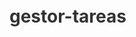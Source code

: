 # gestor-tareas
<!DOCTYPE html>
<html lang="es">
<head>
    <meta charset="UTF-8">
    <meta name="viewport" content="width=device-width, initial-scale=1.0">
    <title>Gestor de Tareas Seguro</title>
    <style>
        :root {
            --primary: #3498db;
            --primary-hover: #2980b9;
            --success: #2ecc71;
            --success-hover: #27ae60;
            --danger: #e74c3c;
            --danger-hover: #c0392b;
            --warning: #f39c12;
            --warning-hover: #e67e22;
            --gray: #7f8c8d;
            --gray-hover: #95a5a6;
            --dark: #2c3e50;
            --light: #ecf0f1;
        }

        * {
            box-sizing: border-box;
            margin: 0;
            padding: 0;
        }

        body {
            font-family: 'Segoe UI', Tahoma, Geneva, Verdana, sans-serif;
            line-height: 1.6;
            color: #333;
            /* Fondo tecnológico con imagen */
            background: url('https://images.unsplash.com/photo-1550751827-4bd374c3f58b?ixlib=rb-4.0.3&ixid=M3wxMjA3fDB8MHxwaG90by1wYWdlfHx8fGVufDB8fHx8fA%3D%3D&auto=format&fit=crop&w=2070&q=80') no-repeat center center fixed;
            background-size: cover;
            position: relative;
        }

        /* Capa semitransparente para mejorar legibilidad */
        body::before {
            content: '';
            position: fixed;
            top: 0;
            left: 0;
            right: 0;
            bottom: 0;
            background-color: rgba(0, 0, 0, 0.7);
            z-index: -1;
        }

        .container {
            max-width: 1200px;
            margin: 0 auto;
            padding: 20px;
        }

        /* Estilos para las páginas de autenticación */
        .auth-container {
            display: flex;
            justify-content: center;
            align-items: center;
            min-height: 100vh;
        }

        .auth-box {
            background: rgba(255, 255, 255, 0.9);
            padding: 30px;
            border-radius: 10px;
            box-shadow: 0 5px 15px rgba(0, 0, 0, 0.3);
            width: 100%;
            max-width: 450px;
            margin: 20px;
            transition: all 0.3s ease;
            backdrop-filter: blur(5px);
            border: 1px solid rgba(255, 255, 255, 0.2);
        }

        .auth-title {
            text-align: center;
            color: var(--dark);
            margin-bottom: 25px;
            font-size: 28px;
        }

        .auth-tabs {
            display: flex;
            margin-bottom: 20px;
            border-bottom: 1px solid #ddd;
        }

        .auth-tab {
            padding: 10px 20px;
            cursor: pointer;
            text-align: center;
            flex: 1;
            border-bottom: 3px solid transparent;
            transition: all 0.3s;
        }

        .auth-tab.active {
            border-bottom: 3px solid var(--primary);
            font-weight: bold;
            color: var(--primary);
        }

        .auth-tab:hover:not(.active) {
            background-color: rgba(0, 0, 0, 0.05);
        }

        .auth-form {
            display: none;
        }

        .auth-form.active {
            display: block;
        }

        .form-group {
            margin-bottom: 20px;
        }

        .form-group label {
            display: block;
            margin-bottom: 8px;
            font-weight: 600;
            color: var(--dark);
        }

        .form-control {
            width: 100%;
            padding: 12px 15px;
            border: 1px solid #ddd;
            border-radius: 6px;
            font-size: 16px;
            transition: border 0.3s;
            background-color: rgba(255, 255, 255, 0.8);
        }

        .form-control:focus {
            border-color: var(--primary);
            outline: none;
            box-shadow: 0 0 0 3px rgba(52, 152, 219, 0.2);
            background-color: white;
        }

        .btn {
            display: inline-block;
            padding: 12px 20px;
            border: none;
            border-radius: 6px;
            font-size: 16px;
            font-weight: 600;
            cursor: pointer;
            text-align: center;
            transition: all 0.3s;
            width: 100%;
        }

        .btn-primary {
            background-color: var(--primary);
            color: white;
        }

        .btn-primary:hover {
            background-color: var(--primary-hover);
        }

        .btn-success {
            background-color: var(--success);
            color: white;
        }

        .btn-success:hover {
            background-color: var(--success-hover);
        }

        .btn-danger {
            background-color: var(--danger);
            color: white;
        }

        .btn-danger:hover {
            background-color: var(--danger-hover);
        }

        .btn-warning {
            background-color: var(--warning);
            color: white;
        }

        .btn-warning:hover {
            background-color: var(--warning-hover);
        }

        .btn-gray {
            background-color: var(--gray);
            color: white;
        }

        .btn-gray:hover {
            background-color: var(--gray-hover);
        }

        .text-center {
            text-align: center;
        }

        .mt-3 {
            margin-top: 15px;
        }

        .mt-4 {
            margin-top: 20px;
        }

        .mb-3 {
            margin-bottom: 15px;
        }

        .link {
            color: var(--primary);
            text-decoration: none;
            cursor: pointer;
        }

        .link:hover {
            text-decoration: underline;
        }

        .alert {
            padding: 12px 15px;
            border-radius: 6px;
            margin-bottom: 20px;
        }

        .alert-success {
            background-color: #d4edda;
            color: #155724;
            border: 1px solid #c3e6cb;
        }

        .alert-danger {
            background-color: #f8d7da;
            color: #721c24;
            border: 1px solid #f5c6cb;
        }

        /* Estilos para el gestor de tareas */
        .app-container {
            display: none;
            background-color: rgba(255, 255, 255, 0.9);
            border-radius: 10px;
            box-shadow: 0 0 20px rgba(0, 0, 0, 0.2);
            margin: 20px auto;
            padding: 25px;
            backdrop-filter: blur(5px);
            border: 1px solid rgba(255, 255, 255, 0.2);
        }

        .app-header {
            display: flex;
            justify-content: space-between;
            align-items: center;
            margin-bottom: 30px;
            padding-bottom: 15px;
            border-bottom: 1px solid #ddd;
        }

        .app-title {
            color: var(--dark);
            margin: 0;
            font-size: 28px;
        }

        .user-info {
            display: flex;
            align-items: center;
            gap: 10px;
        }

        .user-avatar {
            width: 40px;
            height: 40px;
            border-radius: 50%;
            background-color: var(--primary);
            color: white;
            display: flex;
            align-items: center;
            justify-content: center;
            font-weight: bold;
        }

        .task-manager {
            background: rgba(255, 255, 255, 0.8);
            border-radius: 10px;
            box-shadow: 0 2px 10px rgba(0, 0, 0, 0.1);
            padding: 25px;
            margin-bottom: 30px;
        }

        .section-title {
            color: var(--dark);
            margin-bottom: 20px;
            font-size: 22px;
        }

        .task-list {
            display: grid;
            grid-template-columns: 1fr 1fr;
            gap: 20px;
        }

        .task-column {
            background: rgba(249, 249, 249, 0.9);
            padding: 20px;
            border-radius: 8px;
            border: 1px solid #eee;
        }

        .task-card {
            background: white;
            border: 1px solid #ddd;
            border-radius: 8px;
            padding: 18px;
            margin-bottom: 18px;
            position: relative;
            box-shadow: 0 2px 5px rgba(0, 0, 0, 0.05);
            transition: transform 0.2s, box-shadow 0.2s;
        }

        .task-card:hover {
            transform: translateY(-2px);
            box-shadow: 0 4px 8px rgba(0, 0, 0, 0.1);
        }

        .task-card.pending {
            border-left: 5px solid var(--danger);
        }

        .task-card.completed {
            border-left: 5px solid var(--success);
        }

        .task-card h3 {
            margin-top: 0;
            color: var(--dark);
            margin-bottom: 10px;
        }

        .task-card p {
            margin: 8px 0;
            line-height: 1.5;
        }

        .task-meta {
            font-size: 14px;
            color: #666;
            margin-top: 10px;
        }

        .task-actions {
            margin-top: 15px;
            display: flex;
            gap: 10px;
        }

        .btn-sm {
            padding: 8px 12px;
            font-size: 14px;
        }

        .status-badge {
            position: absolute;
            top: 15px;
            right: 15px;
            padding: 4px 10px;
            border-radius: 20px;
            font-size: 12px;
            font-weight: bold;
            text-transform: uppercase;
        }

        .pending-badge {
            background-color: var(--danger);
            color: white;
        }

        .completed-badge {
            background-color: var(--success);
            color: white;
        }

        .conclusion-form {
            margin-top: 15px;
            padding-top: 15px;
            border-top: 1px dashed #ddd;
        }

        /* Responsive design */
        @media (max-width: 768px) {
            .task-list {
                grid-template-columns: 1fr;
            }
            
            .app-header {
                flex-direction: column;
                align-items: flex-start;
                gap: 15px;
            }
            
            .user-info {
                width: 100%;
                justify-content: flex-end;
            }
            
            .auth-box {
                padding: 20px;
            }
        }
    </style>
</head>
<body>
    <!-- Páginas de Autenticación -->
    <div class="auth-container" id="authPage">
        <div class="auth-box">
            <h1 class="auth-title">Gestor de Tareas Seguro</h1>
            
            <div class="auth-tabs">
                <div class="auth-tab active" data-tab="login">Iniciar Sesión</div>
                <div class="auth-tab" data-tab="register">Registrarse</div>
                <div class="auth-tab" data-tab="recover">Recuperar Contraseña</div>
            </div>
            
            <!-- Formulario de Login -->
            <form id="loginForm" class="auth-form active">
                <div id="loginAlert" class="alert" style="display: none;"></div>
                
                <div class="form-group">
                    <label for="loginUsername">Usuario</label>
                    <input type="text" id="loginUsername" class="form-control" required>
                </div>
                
                <div class="form-group">
                    <label for="loginPassword">Contraseña</label>
                    <input type="password" id="loginPassword" class="form-control" required>
                </div>
                
                <div class="form-group">
                    <button type="submit" class="btn btn-primary">Ingresar</button>
                </div>
                
                <div class="text-center mt-3">
                    <span class="link" data-tab="recover">¿Olvidaste tu contraseña?</span>
                </div>
            </form>
            
            <!-- Formulario de Registro -->
            <form id="registerForm" class="auth-form">
                <div id="registerAlert" class="alert" style="display: none;"></div>
                
                <div class="form-group">
                    <label for="registerName">Nombre Completo</label>
                    <input type="text" id="registerName" class="form-control" required>
                </div>
                
                <div class="form-group">
                    <label for="registerUsername">Usuario</label>
                    <input type="text" id="registerUsername" class="form-control" required>
                </div>
                
                <div class="form-group">
                    <label for="registerEmail">Correo Electrónico</label>
                    <input type="email" id="registerEmail" class="form-control" required>
                </div>
                
                <div class="form-group">
                    <label for="registerPassword">Contraseña</label>
                    <input type="password" id="registerPassword" class="form-control" required minlength="6">
                </div>
                
                <div class="form-group">
                    <label for="registerConfirmPassword">Confirmar Contraseña</label>
                    <input type="password" id="registerConfirmPassword" class="form-control" required>
                </div>
                
                <div class="form-group">
                    <button type="submit" class="btn btn-success">Registrarse</button>
                </div>
                
                <div class="text-center mt-3">
                    ¿Ya tienes cuenta? <span class="link" data-tab="login">Inicia sesión</span>
                </div>
            </form>
            
            <!-- Formulario de Recuperación -->
            <form id="recoverForm" class="auth-form">
                <div id="recoverAlert" class="alert" style="display: none;"></div>
                
                <div class="form-group">
                    <label for="recoverEmail">Correo Electrónico</label>
                    <input type="email" id="recoverEmail" class="form-control" required>
                </div>
                
                <div class="form-group">
                    <button type="submit" class="btn btn-warning">Recuperar Contraseña</button>
                </div>
                
                <div class="text-center mt-3">
                    <span class="link" data-tab="login">Volver al login</span>
                </div>
            </form>
        </div>
    </div>
    
    <!-- Aplicación - Gestor de Tareas -->
    <div class="container app-container" id="appPage">
        <div class="app-header">
            <h1 class="app-title">Gestor de Tareas Seguro</h1>
            <div class="user-info">
                <div class="user-avatar" id="userAvatar"></div>
                <button id="logoutBtn" class="btn btn-gray btn-sm">Cerrar Sesión</button>
            </div>
        </div>
        
        <div class="task-manager">
            <h2 class="section-title">Agregar Nueva Tarea</h2>
            <form id="taskForm">
                <div class="form-group">
                    <label for="clientName">Nombre del Cliente</label>
                    <input type="text" id="clientName" class="form-control" required>
                </div>
                
                <div class="form-group">
                    <label for="clientAddress">Dirección del Cliente</label>
                    <input type="text" id="clientAddress" class="form-control" required>
                </div>
                
                <div class="form-group">
                    <label for="taskDetail">Detalle del Trabajo</label>
                    <textarea id="taskDetail" class="form-control" required></textarea>
                </div>
                
                <div class="form-group">
                    <button type="submit" class="btn btn-primary">Guardar Tarea</button>
                </div>
            </form>
        </div>
        
        <div class="task-manager">
            <h2 class="section-title">Lista de Tareas</h2>
            <div class="task-list">
                <div class="task-column">
                    <h3>Tareas Pendientes</h3>
                    <div id="pendingTasks"></div>
                </div>
                
                <div class="task-column">
                    <h3>Tareas Completadas</h3>
                    <div id="completedTasks"></div>
                </div>
            </div>
        </div>
    </div>

    <script>
        document.addEventListener('DOMContentLoaded', function() {
            // Elementos del DOM
            const authPage = document.getElementById('authPage');
            const appPage = document.getElementById('appPage');
            const tabs = document.querySelectorAll('.auth-tab');
            const forms = document.querySelectorAll('.auth-form');
            const loginForm = document.getElementById('loginForm');
            const registerForm = document.getElementById('registerForm');
            const recoverForm = document.getElementById('recoverForm');
            const taskForm = document.getElementById('taskForm');
            const logoutBtn = document.getElementById('logoutBtn');
            const pendingTasksContainer = document.getElementById('pendingTasks');
            const completedTasksContainer = document.getElementById('completedTasks');
            const userAvatar = document.getElementById('userAvatar');
            
            // Alertas
            const loginAlert = document.getElementById('loginAlert');
            const registerAlert = document.getElementById('registerAlert');
            const recoverAlert = document.getElementById('recoverAlert');
            
            // Base de datos de usuarios (simulada)
            let usersDB = JSON.parse(localStorage.getItem('usersDB')) || [
                {
                    id: 1,
                    name: 'Administrador',
                    username: 'admin',
                    email: 'admin@example.com',
                    password: 'admin123',
                    createdAt: new Date().toISOString()
                }
            ];
            
            // Base de datos de recuperaciones (simulada)
            let recoveryDB = JSON.parse(localStorage.getItem('recoveryDB')) || [];
            
            // Tareas
            let tasksDB = JSON.parse(localStorage.getItem('tasksDB')) || [];
            
            // Cambiar entre pestañas
            tabs.forEach(tab => {
                tab.addEventListener('click', function() {
                    // Remover clase active de todas las pestañas
                    tabs.forEach(t => t.classList.remove('active'));
                    // Agregar clase active a la pestaña clickeada
                    this.classList.add('active');
                    
                    // Ocultar todos los formularios
                    forms.forEach(form => form.classList.remove('active'));
                    // Mostrar el formulario correspondiente
                    const tabName = this.getAttribute('data-tab');
                    document.getElementById(`${tabName}Form`).classList.add('active');
                    
                    // Limpiar alertas
                    loginAlert.style.display = 'none';
                    registerAlert.style.display = 'none';
                    recoverAlert.style.display = 'none';
                });
            });
            
            // Enlaces para cambiar de pestaña
            document.querySelectorAll('.link').forEach(link => {
                link.addEventListener('click', function() {
                    const tabName = this.getAttribute('data-tab');
                    tabs.forEach(tab => {
                        if (tab.getAttribute('data-tab') === tabName) {
                            tab.click();
                        }
                    });
                });
            });
            
            // Login
            loginForm.addEventListener('submit', function(e) {
                e.preventDefault();
                
                const username = document.getElementById('loginUsername').value;
                const password = document.getElementById('loginPassword').value;
                
                // Validar credenciales
                const user = usersDB.find(u => u.username === username && u.password === password);
                
                if (user) {
                    // Iniciar sesión
                    localStorage.setItem('currentUser', JSON.stringify(user));
                    showAppPage();
                    loadTasks();
                } else {
                    showAlert(loginAlert, 'Usuario o contraseña incorrectos', 'danger');
                }
            });
            
            // Registro
            registerForm.addEventListener('submit', function(e) {
                e.preventDefault();
                
                const name = document.getElementById('registerName').value;
                const username = document.getElementById('registerUsername').value;
                const email = document.getElementById('registerEmail').value;
                const password = document.getElementById('registerPassword').value;
                const confirmPassword = document.getElementById('registerConfirmPassword').value;
                
                // Validaciones
                if (password !== confirmPassword) {
                    showAlert(registerAlert, 'Las contraseñas no coinciden', 'danger');
                    return;
                }
                
                if (usersDB.some(u => u.username === username)) {
                    showAlert(registerAlert, 'El nombre de usuario ya está en uso', 'danger');
                    return;
                }
                
                if (usersDB.some(u => u.email === email)) {
                    showAlert(registerAlert, 'El correo electrónico ya está registrado', 'danger');
                    return;
                }
                
                // Crear nuevo usuario
                const newUser = {
                    id: Date.now(),
                    name,
                    username,
                    email,
                    password,
                    createdAt: new Date().toISOString()
                };
                
                usersDB.push(newUser);
                localStorage.setItem('usersDB', JSON.stringify(usersDB));
                
                showAlert(registerAlert, 'Registro exitoso. Ahora puedes iniciar sesión.', 'success');
                document.getElementById('registerForm').reset();
                tabs[0].click(); // Cambiar a pestaña de login
            });
            
            // Recuperación de contraseña
            recoverForm.addEventListener('submit', function(e) {
                e.preventDefault();
                
                const email = document.getElementById('recoverEmail').value;
                const user = usersDB.find(u => u.email === email);
                
                if (user) {
                    // Generar token de recuperación (simulado)
                    const token = Math.random().toString(36).substring(2, 15) + Math.random().toString(36).substring(2, 15);
                    const recoveryRequest = {
                        email,
                        token,
                        createdAt: new Date().toISOString(),
                        expiresAt: new Date(Date.now() + 3600000).toISOString() // Expira en 1 hora
                    };
                    
                    recoveryDB.push(recoveryRequest);
                    localStorage.setItem('recoveryDB', JSON.stringify(recoveryDB));
                    
                    // En un entorno real, aquí enviaríamos un correo con el token
                    showAlert(recoverAlert, `Se ha enviado un enlace de recuperación a ${email} (simulado)`, 'success');
                } else {
                    showAlert(recoverAlert, 'No existe una cuenta con ese correo electrónico', 'danger');
                }
            });
            
            // Logout
            logoutBtn.addEventListener('click', function() {
                localStorage.removeItem('currentUser');
                showAuthPage();
            });
            
            // Agregar tarea
            taskForm.addEventListener('submit', function(e) {
                e.preventDefault();
                
                const clientName = document.getElementById('clientName').value;
                const clientAddress = document.getElementById('clientAddress').value;
                const taskDetail = document.getElementById('taskDetail').value;
                
                if (clientName && clientAddress && taskDetail) {
                    addTask(clientName, clientAddress, taskDetail);
                    taskForm.reset();
                }
            });
            
            // Función para mostrar alertas
            function showAlert(element, message, type) {
                element.textContent = message;
                element.className = `alert alert-${type}`;
                element.style.display = 'block';
            }
            
            // Función para mostrar página de autenticación
            function showAuthPage() {
                authPage.style.display = 'flex';
                appPage.style.display = 'none';
                loginForm.reset();
                registerForm.reset();
                recoverForm.reset();
                tabs[0].click(); // Mostrar pestaña de login
            }
            
            // Función para mostrar aplicación
            function showAppPage() {
                authPage.style.display = 'none';
                appPage.style.display = 'block';
                
                // Mostrar avatar de usuario
                const currentUser = JSON.parse(localStorage.getItem('currentUser'));
                if (currentUser) {
                    userAvatar.textContent = currentUser.name.charAt(0).toUpperCase();
                }
            }
            
            // Función para agregar tarea
            function addTask(clientName, clientAddress, taskDetail) {
                const currentUser = JSON.parse(localStorage.getItem('currentUser'));
                
                const newTask = {
                    id: Date.now(),
                    clientName,
                    clientAddress,
                    taskDetail,
                    status: 'pending',
                    conclusion: '',
                    createdAt: new Date().toISOString(),
                    createdBy: currentUser.username,
                    completedAt: null,
                    completedBy: null
                };
                
                tasksDB.push(newTask);
                localStorage.setItem('tasksDB', JSON.stringify(tasksDB));
                renderTasks();
            }
            
            // Función para completar tarea
            function completeTask(taskId, conclusion) {
                const currentUser = JSON.parse(localStorage.getItem('currentUser'));
                const taskIndex = tasksDB.findIndex(task => task.id === taskId);
                
                if (taskIndex !== -1) {
                    tasksDB[taskIndex].status = 'completed';
                    tasksDB[taskIndex].conclusion = conclusion;
                    tasksDB[taskIndex].completedAt = new Date().toISOString();
                    tasksDB[taskIndex].completedBy = currentUser.username;
                    
                    localStorage.setItem('tasksDB', JSON.stringify(tasksDB));
                    renderTasks();
                }
            }
            
            // Función para eliminar tarea
            function deleteTask(taskId) {
                tasksDB = tasksDB.filter(task => task.id !== taskId);
                localStorage.setItem('tasksDB', JSON.stringify(tasksDB));
                renderTasks();
            }
            
            // Función para renderizar tareas
            function renderTasks() {
                pendingTasksContainer.innerHTML = '';
                completedTasksContainer.innerHTML = '';
                
                tasksDB.forEach(task => {
                    const taskCard = document.createElement('div');
                    taskCard.className = `task-card ${task.status}`;
                    
                    const statusBadge = document.createElement('span');
                    statusBadge.className = `status-badge ${task.status}-badge`;
                    statusBadge.textContent = task.status === 'pending' ? 'Pendiente' : 'Completada';
                    
                    const clientName = document.createElement('h3');
                    clientName.textContent = task.clientName;
                    
                    const clientAddress = document.createElement('p');
                    clientAddress.innerHTML = `<strong>Dirección:</strong> ${task.clientAddress}`;
                    
                    const taskDetail = document.createElement('p');
                    taskDetail.innerHTML = `<strong>Trabajo a realizar:</strong> ${task.taskDetail}`;
                    
                    const createdInfo = document.createElement('p');
                    createdInfo.className = 'task-meta';
                    createdInfo.innerHTML = `<strong>Creada por:</strong> ${task.createdBy}<br>
                                          <strong>Fecha:</strong> ${new Date(task.createdAt).toLocaleString()}`;
                    
                    if (task.status === 'completed') {
                        const conclusion = document.createElement('p');
                        conclusion.innerHTML = `<strong>Conclusión:</strong> ${task.conclusion}`;
                        
                        const completedInfo = document.createElement('p');
                        completedInfo.className = 'task-meta';
                        completedInfo.innerHTML = `<strong>Completada por:</strong> ${task.completedBy}<br>
                                                <strong>Fecha:</strong> ${new Date(task.completedAt).toLocaleString()}`;
                        
                        const deleteBtn = document.createElement('button');
                        deleteBtn.className = 'btn btn-danger btn-sm';
                        deleteBtn.textContent = 'Eliminar';
                        deleteBtn.onclick = () => deleteTask(task.id);
                        
                        const taskActions = document.createElement('div');
                        taskActions.className = 'task-actions';
                        taskActions.appendChild(deleteBtn);
                        
                        taskCard.appendChild(statusBadge);
                        taskCard.appendChild(clientName);
                        taskCard.appendChild(clientAddress);
                        taskCard.appendChild(taskDetail);
                        taskCard.appendChild(conclusion);
                        taskCard.appendChild(createdInfo);
                        taskCard.appendChild(completedInfo);
                        taskCard.appendChild(taskActions);
                        
                        completedTasksContainer.appendChild(taskCard);
                    } else {
                        const conclusionForm = document.createElement('div');
                        conclusionForm.className = 'conclusion-form';
                        
                        const conclusionLabel = document.createElement('label');
                        conclusionLabel.textContent = 'Agregar conclusión para completar:';
                        
                        const conclusionInput = document.createElement('textarea');
                        conclusionInput.className = 'form-control';
                        conclusionInput.placeholder = 'Describe cómo se completó la tarea...';
                        conclusionInput.id = `conclusion-${task.id}`;
                        
                        const completeBtn = document.createElement('button');
                        completeBtn.className = 'btn btn-success btn-sm';
                        completeBtn.textContent = 'Completar';
                        completeBtn.onclick = () => {
                            const conclusion = document.getElementById(`conclusion-${task.id}`).value;
                            if (conclusion) {
                                completeTask(task.id, conclusion);
                            } else {
                                alert('Por favor ingresa una conclusión para completar la tarea.');
                            }
                        };
                        
                        const deleteBtn = document.createElement('button');
                        deleteBtn.className = 'btn btn-danger btn-sm';
                        deleteBtn.textContent = 'Eliminar';
                        deleteBtn.onclick = () => deleteTask(task.id);
                        
                        const taskActions = document.createElement('div');
                        taskActions.className = 'task-actions';
                        taskActions.appendChild(completeBtn);
                        taskActions.appendChild(deleteBtn);
                        
                        conclusionForm.appendChild(conclusionLabel);
                        conclusionForm.appendChild(conclusionInput);
                        
                        taskCard.appendChild(statusBadge);
                        taskCard.appendChild(clientName);
                        taskCard.appendChild(clientAddress);
                        taskCard.appendChild(taskDetail);
                        taskCard.appendChild(createdInfo);
                        taskCard.appendChild(conclusionForm);
                        taskCard.appendChild(taskActions);
                        
                        pendingTasksContainer.appendChild(taskCard);
                    }
                });
            }
            
            // Cargar tareas
            function loadTasks() {
                renderTasks();
            }
            
            // Verificar si hay usuario logueado al cargar
            const currentUser = localStorage.getItem('currentUser');
            if (currentUser) {
                showAppPage();
                loadTasks();
            } else {
                showAuthPage();
            }
        });
    </script>
</body>
</html>
